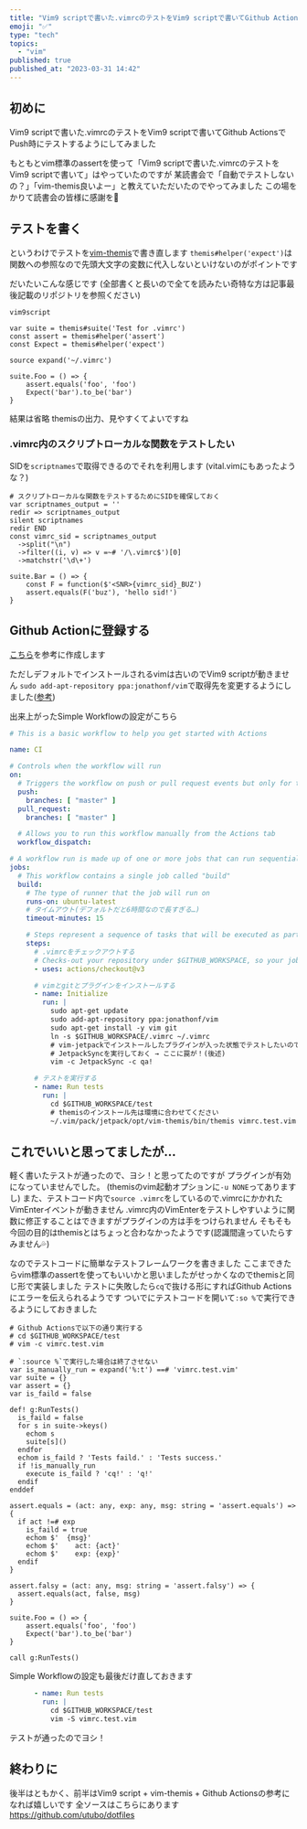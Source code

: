 ```yaml
---
title: "Vim9 scriptで書いた.vimrcのテストをVim9 scriptで書いてGithub Actionsでpush時に実行するようにした話"
emoji: "✅"
type: "tech"
topics:
  - "vim"
published: true
published_at: "2023-03-31 14:42"
---
```


## 初めに
Vim9 scriptで書いた.vimrcのテストをVim9 scriptで書いてGithub ActionsでPush時にテストするようにしてみました

もともとvim標準のassertを使って「Vim9 scriptで書いた.vimrcのテストをVim9 scriptで書いて」はやっていたのですが
某読書会で「自動でテストしないの？」「vim-themis良いよー」と教えていただいたのでやってみました
この場をかりて読書会の皆様に感謝を🙏

## テストを書く
というわけでテストを[vim-themis](https://github.com/thinca/vim-themis)で書き直します
`themis#helper('expect')`は関数への参照なので先頭大文字の変数に代入しないといけないのがポイントです

だいたいこんな感じです
(全部書くと長いので全てを読みたい奇特な方は記事最後記載のリポジトリを参照ください)
```vim
vim9script

var suite = themis#suite('Test for .vimrc')
const assert = themis#helper('assert')
const Expect = themis#helper('expect')

source expand('~/.vimrc')

suite.Foo = () => {
    assert.equals('foo', 'foo')
    Expect('bar').to_be('bar')
}
```

結果は省略
themisの出力、見やすくてよいですね

### .vimrc内のスクリプトローカルな関数をテストしたい
SIDを`scriptnames`で取得できるのでそれを利用します
(vital.vimにもあったような？)
```vim
# スクリプトローカルな関数をテストするためにSIDを確保しておく
var scriptnames_output = ''
redir => scriptnames_output
silent scriptnames
redir END
const vimrc_sid = scriptnames_output
  ->split("\n")
  ->filter((i, v) => v =~# '/\.vimrc$')[0]
  ->matchstr('\d\+')

suite.Bar = () => {
    const F = function($'<SNR>{vimrc_sid}_BUZ')
    assert.equals(F('buz'), 'hello sid!')
}
```

## Github Actionに登録する
[こちら](https://qiita.com/stackline/items/6a7fa64d2291171cb3c2)を参考に作成します

ただしデフォルトでインストールされるvimは古いのでVim9 scriptが動きません
`sudo add-apt-repository ppa:jonathonf/vim`で取得先を変更するようにしました([参考](https://dev.to/kaede_io/vim-ubunt-no-vim-wo-81-kara-90-nishang-geru-38o5))


出来上がったSimple Workflowの設定がこちら
```yaml
# This is a basic workflow to help you get started with Actions

name: CI

# Controls when the workflow will run
on:
  # Triggers the workflow on push or pull request events but only for the "master" branch
  push:
    branches: [ "master" ]
  pull_request:
    branches: [ "master" ]

  # Allows you to run this workflow manually from the Actions tab
  workflow_dispatch:

# A workflow run is made up of one or more jobs that can run sequentially or in parallel
jobs:
  # This workflow contains a single job called "build"
  build:
    # The type of runner that the job will run on
    runs-on: ubuntu-latest
    # タイムアウト(デフォルトだと6時間なので長すぎる…)
    timeout-minutes: 15

    # Steps represent a sequence of tasks that will be executed as part of the job
    steps:
      # .vimrcをチェックアウトする
      # Checks-out your repository under $GITHUB_WORKSPACE, so your job can access it
      - uses: actions/checkout@v3

      # vimとgitとプラグインをインストールする
      - name: Initialize
        run: |
          sudo apt-get update
          sudo add-apt-repository ppa:jonathonf/vim
          sudo apt-get install -y vim git
          ln -s $GITHUB_WORKSPACE/.vimrc ~/.vimrc
          # vim-jetpackでインストールしたプラグインが入った状態でテストしたいので
          # JetpackSyncを実行しておく → ここに罠が！(後述)
          vim -c JetpackSync -c qa!

      # テストを実行する
      - name: Run tests
        run: |
          cd $GITHUB_WORKSPACE/test
          # themisのインストール先は環境に合わせてください
          ~/.vim/pack/jetpack/opt/vim-themis/bin/themis vimrc.test.vim
```

## これでいいと思ってましたが…

軽く書いたテストが通ったので、ヨシ！と思ってたのですが
プラグインが有効になっていませんでした。 (themisのvim起動オプションに`-u NONE`ってありますし)
また、テストコード内で`source .vimrc`をしているので.vimrcにかかれたVimEnterイベントが動きません
.vimrc内のVimEnterをテストしやすいように関数に修正することはできますがプラグインの方は手をつけられません
そもそも今回の目的はthemisとはちょっと合わなかったようです(認識間違っていたらすみません💦)

なのでテストコードに簡単なテストフレームワークを書きました
ここまできたらvim標準のassertを使ってもいいかと思いましたがせっかくなのでthemisと同じ形で実装しました
テストに失敗したら`cq`で抜ける形にすればGithub Actionsにエラーを伝えられるようです
ついでにテストコードを開いて`:so %`で実行できるようにしておきました

```vim
# Github Actionsで以下の通り実行する
# cd $GITHUB_WORKSPACE/test
# vim -c vimrc.test.vim

# `:source %`で実行した場合は終了させない
var is_manually_run = expand('%:t') ==# 'vimrc.test.vim'
var suite = {}
var assert = {}
var is_faild = false

def! g:RunTests()
  is_faild = false
  for s in suite->keys()
    echom s
    suite[s]()
  endfor
  echom is_faild ? 'Tests faild.' : 'Tests success.'
  if !is_manually_run
    execute is_faild ? 'cq!' : 'q!'
  endif
enddef

assert.equals = (act: any, exp: any, msg: string = 'assert.equals') => {
  if act !=# exp
    is_faild = true
    echom $'  {msg}'
    echom $'    act: {act}'
    echom $'    exp: {exp}'
  endif
}

assert.falsy = (act: any, msg: string = 'assert.falsy') => {
  assert.equals(act, false, msg)
}

suite.Foo = () => {
    assert.equals('foo', 'foo')
    Expect('bar').to_be('bar')
}

call g:RunTests()
```

Simple Workflowの設定も最後だけ直しておきます
```yaml
      - name: Run tests
        run: |
          cd $GITHUB_WORKSPACE/test
          vim -S vimrc.test.vim
```

テストが通ったのでヨシ！

## 終わりに
後半はともかく、前半はVim9 script + vim-themis + Github Actionsの参考になれば嬉しいです
全ソースはこちらにあります
https://github.com/utubo/dotfiles


